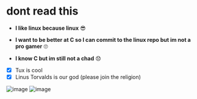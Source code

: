 # dont read this

- **I like linux because linux** 😎
 
- **I want to be better at C so I can commit to the linux repo but im not a pro gamer** 🙄

- **I know C but im still not a chad** 😞

- [x] Tux is cool
- [x] Linus Torvalds is our god (please join the religion)

![image](https://user-images.githubusercontent.com/78760239/130293776-6a5a21aa-9ba6-4270-b303-dcd56554cb6d.png)
![image](https://user-images.githubusercontent.com/78760239/131938389-c3b3ac4d-3a1f-42f2-a34d-aea406152b87.png)
<!---
NateNoNameSOFT/NateNoNameSOFT is a ✨ special ✨ repository because its `README.md` (this file) appears on your GitHub profile.
You can click the Preview link to take a look at your changes.
--->
